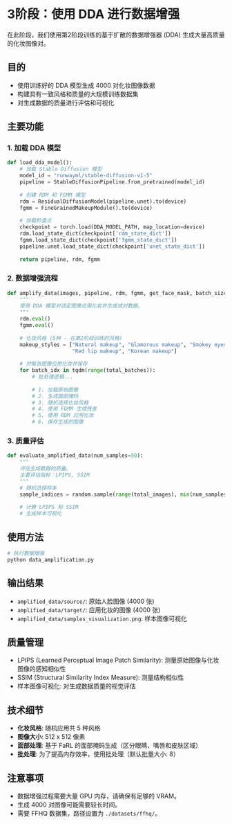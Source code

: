 # 3阶段：使用 DDA 进行数据增强

在此阶段，我们使用第2阶段训练的基于扩散的数据增强器 (DDA) 生成大量高质量的化妆图像对。

## 目的

- 使用训练好的 DDA 模型生成 4000 对化妆图像数据
- 构建具有一致风格和质量的大规模训练数据集
- 对生成数据的质量进行评估和可视化

## 主要功能

### 1. 加载 DDA 模型

```python
def load_dda_model():
    # 加载 Stable Diffusion 模型
    model_id = "runwayml/stable-diffusion-v1-5"
    pipeline = StableDiffusionPipeline.from_pretrained(model_id)
    
    # 创建 RDM 和 FGMM 模型
    rdm = ResidualDiffusionModel(pipeline.unet).to(device)
    fgmm = FineGrainedMakeupModule().to(device)
    
    # 加载检查点
    checkpoint = torch.load(DDA_MODEL_PATH, map_location=device)
    rdm.load_state_dict(checkpoint['rdm_state_dict'])
    fgmm.load_state_dict(checkpoint['fgmm_state_dict'])
    pipeline.unet.load_state_dict(checkpoint['unet_state_dict'])
    
    return pipeline, rdm, fgmm
```

### 2. 数据增强流程

```python
def amplify_data(images, pipeline, rdm, fgmm, get_face_mask, batch_size=8):
    """
    使用 DDA 模型对选定图像应用化妆并生成成对数据。
    """
    rdm.eval()
    fgmm.eval()
    
    # 化妆风格 (5种 - 在第2阶段训练的风格)
    makeup_styles = ["Natural makeup", "Glamorous makeup", "Smokey eyes", 
                     "Red lip makeup", "Korean makeup"]
    
    # 对每张图像应用化妆并保存
    for batch_idx in tqdm(range(total_batches)):
        # 批处理逻辑...
        
        # 1. 加载原始图像
        # 2. 生成面部掩码
        # 3. 随机选择化妆风格
        # 4. 使用 FGMM 生成残差
        # 5. 使用 RDM 应用化妆
        # 6. 保存生成的图像
```

### 3. 质量评估

```python
def evaluate_amplified_data(num_samples=50):
    """
    评估生成数据的质量。
    主要评估指标：LPIPS, SSIM
    """
    # 随机选择样本
    sample_indices = random.sample(range(total_images), min(num_samples, total_images))
    
    # 计算 LPIPS 和 SSIM
    # 生成样本可视化
```

## 使用方法

```bash
# 执行数据增强
python data_amplification.py
```

## 输出结果

- `amplified_data/source/`: 原始人脸图像 (4000 张)
- `amplified_data/target/`: 应用化妆的图像 (4000 张)
- `amplified_data/samples_visualization.png`: 样本图像可视化

## 质量管理

- LPIPS (Learned Perceptual Image Patch Similarity): 测量原始图像与化妆图像的感知相似性
- SSIM (Structural Similarity Index Measure): 测量结构相似性
- 样本图像可视化: 对生成数据质量的视觉评估

## 技术细节

- **化妆风格**: 随机应用共 5 种风格
- **图像大小**: 512 x 512 像素
- **面部处理**: 基于 FaRL 的面部掩码生成（区分眼睛、嘴唇和皮肤区域）
- **批处理**: 为了提高内存效率，使用批处理（默认批量大小: 8）

## 注意事项

- 数据增强过程需要大量 GPU 内存，请确保有足够的 VRAM。
- 生成 4000 对图像可能需要较长时间。
- 需要 FFHQ 数据集，路径设置为 `./datasets/ffhq/`。